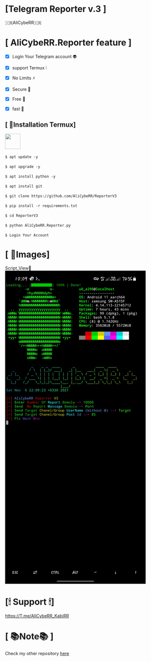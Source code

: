#  [Telegram Reporter v.3 ]

🇮🇷AliCybeRR🇮🇷 

# [ AliCybeRR.Reporter feature ]
- [x] Login Your Telegram account  👽
- [x] support Termux ❕
- [x] No Limits ⚡
- [x] Secure  🔐
- [x] Free 💯
- [x] fast 🚀

 
<h2>[ 📀Installation Termux]</h2><img src="https://brandslogos.com/wp-content/uploads/images/large/terminal-logo.png" width="50" height="50">  

```
$ apt update -y

$ apt upgrade -y

$ apt install python -y

$ apt install git

$ git clone https://github.com/AliCybeRR/ReporterV3

$ pip install -r requirements.txt

$ cd ReporterV3

$ python AliCybeRR.Reporter.py 

$ Login Your Account  

```


# [ 📸Images]
Script_View🌵<br>
<img src="Script.png" /><br>
# [🕯 Support 🕯]

https://T.me/AliCybeRR_KabiRR<br>

# [ 📚Note📚 ]
Check my other repository <a href="https://github.com/AliCybeRR?tab=repositories">here</a>
